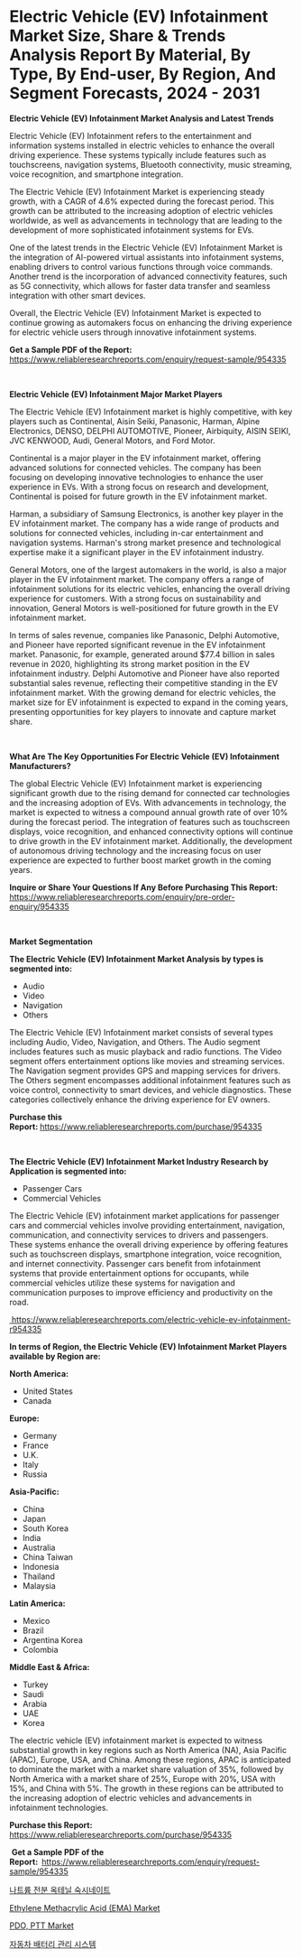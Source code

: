 <p><h1>Electric Vehicle (EV) Infotainment Market Size, Share & Trends Analysis Report By Material, By Type, By End-user, By Region, And Segment Forecasts, 2024 - 2031</h1></p><p><strong>Electric Vehicle (EV) Infotainment Market Analysis and Latest Trends</strong></p>
<p><p>Electric Vehicle (EV) Infotainment refers to the entertainment and information systems installed in electric vehicles to enhance the overall driving experience. These systems typically include features such as touchscreens, navigation systems, Bluetooth connectivity, music streaming, voice recognition, and smartphone integration.</p><p>The Electric Vehicle (EV) Infotainment Market is experiencing steady growth, with a CAGR of 4.6% expected during the forecast period. This growth can be attributed to the increasing adoption of electric vehicles worldwide, as well as advancements in technology that are leading to the development of more sophisticated infotainment systems for EVs.</p><p>One of the latest trends in the Electric Vehicle (EV) Infotainment Market is the integration of AI-powered virtual assistants into infotainment systems, enabling drivers to control various functions through voice commands. Another trend is the incorporation of advanced connectivity features, such as 5G connectivity, which allows for faster data transfer and seamless integration with other smart devices.</p><p>Overall, the Electric Vehicle (EV) Infotainment Market is expected to continue growing as automakers focus on enhancing the driving experience for electric vehicle users through innovative infotainment systems.</p></p>
<p><strong>Get a Sample PDF of the Report:&nbsp;</strong> <a href="https://www.reliableresearchreports.com/enquiry/request-sample/954335">https://www.reliableresearchreports.com/enquiry/request-sample/954335</a></p>
<p>&nbsp;</p>
<p><strong>Electric Vehicle (EV) Infotainment Major Market Players</strong></p>
<p><p>The Electric Vehicle (EV) Infotainment market is highly competitive, with key players such as Continental, Aisin Seiki, Panasonic, Harman, Alpine Electronics, DENSO, DELPHI AUTOMOTIVE, Pioneer, Airbiquity, AISIN SEIKI, JVC KENWOOD, Audi, General Motors, and Ford Motor. </p><p>Continental is a major player in the EV infotainment market, offering advanced solutions for connected vehicles. The company has been focusing on developing innovative technologies to enhance the user experience in EVs. With a strong focus on research and development, Continental is poised for future growth in the EV infotainment market.</p><p>Harman, a subsidiary of Samsung Electronics, is another key player in the EV infotainment market. The company has a wide range of products and solutions for connected vehicles, including in-car entertainment and navigation systems. Harman's strong market presence and technological expertise make it a significant player in the EV infotainment industry.</p><p>General Motors, one of the largest automakers in the world, is also a major player in the EV infotainment market. The company offers a range of infotainment solutions for its electric vehicles, enhancing the overall driving experience for customers. With a strong focus on sustainability and innovation, General Motors is well-positioned for future growth in the EV infotainment market.</p><p>In terms of sales revenue, companies like Panasonic, Delphi Automotive, and Pioneer have reported significant revenue in the EV infotainment market. Panasonic, for example, generated around $77.4 billion in sales revenue in 2020, highlighting its strong market position in the EV infotainment industry. Delphi Automotive and Pioneer have also reported substantial sales revenue, reflecting their competitive standing in the EV infotainment market. With the growing demand for electric vehicles, the market size for EV infotainment is expected to expand in the coming years, presenting opportunities for key players to innovate and capture market share.</p></p>
<p>&nbsp;</p>
<p><strong>What Are The Key Opportunities For Electric Vehicle (EV) Infotainment Manufacturers?</strong></p>
<p><p>The global Electric Vehicle (EV) Infotainment market is experiencing significant growth due to the rising demand for connected car technologies and the increasing adoption of EVs. With advancements in technology, the market is expected to witness a compound annual growth rate of over 10% during the forecast period. The integration of features such as touchscreen displays, voice recognition, and enhanced connectivity options will continue to drive growth in the EV infotainment market. Additionally, the development of autonomous driving technology and the increasing focus on user experience are expected to further boost market growth in the coming years.</p></p>
<p><strong>Inquire or Share Your Questions If Any Before Purchasing This Report:</strong> <a href="https://www.reliableresearchreports.com/enquiry/pre-order-enquiry/954335">https://www.reliableresearchreports.com/enquiry/pre-order-enquiry/954335</a></p>
<p>&nbsp;</p>
<p><strong>Market Segmentation</strong></p>
<p><strong>The Electric Vehicle (EV) Infotainment Market Analysis by types is segmented into:</strong></p>
<p><ul><li>Audio</li><li>Video</li><li>Navigation</li><li>Others</li></ul></p>
<p><p>The Electric Vehicle (EV) Infotainment market consists of several types including Audio, Video, Navigation, and Others. The Audio segment includes features such as music playback and radio functions. The Video segment offers entertainment options like movies and streaming services. The Navigation segment provides GPS and mapping services for drivers. The Others segment encompasses additional infotainment features such as voice control, connectivity to smart devices, and vehicle diagnostics. These categories collectively enhance the driving experience for EV owners.</p></p>
<p><strong>Purchase this Report:&nbsp;</strong><a href="https://www.reliableresearchreports.com/purchase/954335">https://www.reliableresearchreports.com/purchase/954335</a></p>
<p>&nbsp;</p>
<p><strong>The Electric Vehicle (EV) Infotainment Market Industry Research by Application is segmented into:</strong></p>
<p><ul><li>Passenger Cars</li><li>Commercial Vehicles</li></ul></p>
<p><p>The Electric Vehicle (EV) infotainment market applications for passenger cars and commercial vehicles involve providing entertainment, navigation, communication, and connectivity services to drivers and passengers. These systems enhance the overall driving experience by offering features such as touchscreen displays, smartphone integration, voice recognition, and internet connectivity. Passenger cars benefit from infotainment systems that provide entertainment options for occupants, while commercial vehicles utilize these systems for navigation and communication purposes to improve efficiency and productivity on the road.</p></p>
<p><a href="https://www.reliableresearchreports.com/electric-vehicle-ev-infotainment-r954335">&nbsp;https://www.reliableresearchreports.com/electric-vehicle-ev-infotainment-r954335</a></p>
<p><strong>In terms of Region, the Electric Vehicle (EV) Infotainment Market Players available by Region are:</strong></p>
<p>
    <p> <strong> North America: </strong>
        <ul>
            <li>United States</li>
            <li>Canada</li>
        </ul>
        </p> 
    <p> <strong> Europe: </strong>
        <ul>
            <li>Germany</li>
            <li>France</li>
            <li>U.K.</li>
            <li>Italy</li>
            <li>Russia</li>
        </ul>
        </p> 
    <p> <strong> Asia-Pacific: </strong>
        <ul>
            <li>China</li>
            <li>Japan</li>
            <li>South Korea</li>
            <li>India</li>
            <li>Australia</li>
            <li>China Taiwan</li>
            <li>Indonesia</li>
            <li>Thailand</li>
            <li>Malaysia</li>
        </ul>
        </p> 
    <p> <strong> Latin America: </strong>
        <ul>
            <li>Mexico</li>
            <li>Brazil</li>
            <li>Argentina Korea</li>
            <li>Colombia</li>
        </ul>
        </p> 
    <p> <strong> Middle East & Africa: </strong>
        <ul>
            <li>Turkey</li>
            <li>Saudi</li>
            <li>Arabia</li>
            <li>UAE</li>
            <li>Korea</li>
        </ul>
    </p>
    </p>
<p><p>The electric vehicle (EV) infotainment market is expected to witness substantial growth in key regions such as North America (NA), Asia Pacific (APAC), Europe, USA, and China. Among these regions, APAC is anticipated to dominate the market with a market share valuation of 35%, followed by North America with a market share of 25%, Europe with 20%, USA with 15%, and China with 5%. The growth in these regions can be attributed to the increasing adoption of electric vehicles and advancements in infotainment technologies.</p></p>
<p><strong>Purchase this Report: </strong><a href="https://www.reliableresearchreports.com/purchase/954335">https://www.reliableresearchreports.com/purchase/954335</a></p>
<p>&nbsp;<strong>Get a Sample PDF of the Report:&nbsp;&nbsp;</strong><a href="https://www.reliableresearchreports.com/enquiry/request-sample/954335">https://www.reliableresearchreports.com/enquiry/request-sample/954335</a></p>
<p><strong></strong></p>
<p><p><a href="https://github.com/JeromeRtyau89966/Market-Research-Report-List-1/blob/main/324595960389.md">나트륨 전분 옥테닐 숙시네이트</a></p><p><a href="https://www.linkedin.com/pulse/ethylene-methacrylic-acid-ema-market-size-evaluating-its-trends-qchzc">Ethylene Methacrylic Acid (EMA) Market</a></p><p><a href="https://www.linkedin.com/pulse/pdo-ptt-market-size-furnishes-valuable-information-encompassing-aoimc">PDO, PTT Market</a></p><p><a href="https://github.com/TimmyMann6767/Market-Research-Report-List-1/blob/main/270438360386.md">자동차 배터리 관리 시스템</a></p></p>